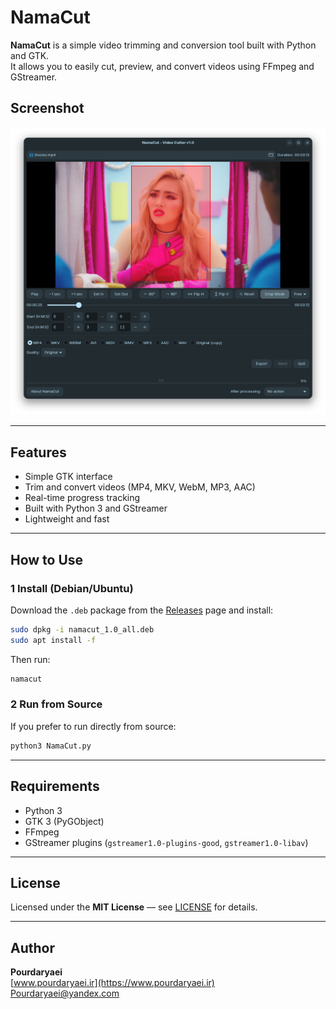 #  NamaCut

**NamaCut** is a simple video trimming and conversion tool built with Python and GTK.  
It allows you to easily cut, preview, and convert videos using FFmpeg and GStreamer.

##  Screenshot

![NamaCut Screenshot](https://raw.githubusercontent.com/abdulhalim/NamaCut/refs/heads/main/screenshot.png)

---

##  Features
- Simple GTK interface   
- Trim and convert videos (MP4, MKV, WebM, MP3, AAC)  
- Real-time progress tracking  
- Built with Python 3 and GStreamer  
- Lightweight and fast 

---

##  How to Use

### 1 Install (Debian/Ubuntu)
Download the `.deb` package from the [Releases](https://github.com/abdulhalim/NamaCut/releases) page and install:

```bash
sudo dpkg -i namacut_1.0_all.deb
sudo apt install -f
```

Then run:
```bash
namacut
```

### 2 Run from Source
If you prefer to run directly from source:
```bash
python3 NamaCut.py
```

---

##  Requirements
- Python 3  
- GTK 3 (PyGObject)  
- FFmpeg  
- GStreamer plugins (`gstreamer1.0-plugins-good`, `gstreamer1.0-libav`)

---

##  License
Licensed under the **MIT License** — see [LICENSE](LICENSE) for details.

---

##  Author
**Pourdaryaei**  
 [www.pourdaryaei.ir](https://www.pourdaryaei.ir)  
 Pourdaryaei@yandex.com
